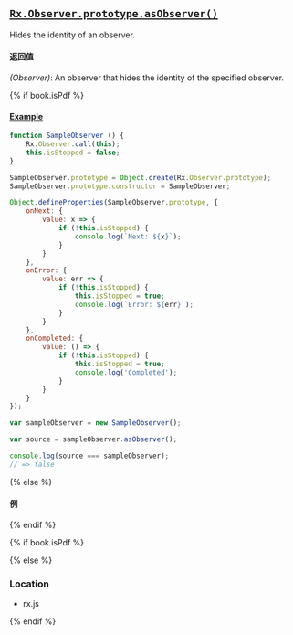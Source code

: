 ## [`Rx.Observer.prototype.asObserver()`](https://github.com/Reactive-Extensions/RxJS/blob/master/src/core/observer.js#L19)

Hides the identity of an observer.

#### 返回值
*(Observer)*: An observer that hides the identity of the specified observer.

{% if book.isPdf %}

#### [Example](http://jsbin.com/zivar/2/edit?js,console)

```js
function SampleObserver () {
    Rx.Observer.call(this);
    this.isStopped = false;
}

SampleObserver.prototype = Object.create(Rx.Observer.prototype);
SampleObserver.prototype.constructor = SampleObserver;

Object.defineProperties(SampleObserver.prototype, {
    onNext: {
        value: x => {
            if (!this.isStopped) {
                console.log(`Next: ${x}`);
            }
        }
    },
    onError: {
        value: err => {
            if (!this.isStopped) {
                this.isStopped = true;
                console.log(`Error: ${err}`);
            }
        }
    },
    onCompleted: {
        value: () => {
            if (!this.isStopped) {
                this.isStopped = true;
                console.log('Completed');
            }
        }
    } 
});

var sampleObserver = new SampleObserver();

var source = sampleObserver.asObserver();

console.log(source === sampleObserver);
// => false
```

{% else %}

#### 例
[](http://jsbin.com/zivar/2/embed?js,console)

{% endif %}

{% if book.isPdf %}



{% else %}

### Location

- rx.js

{% endif %}